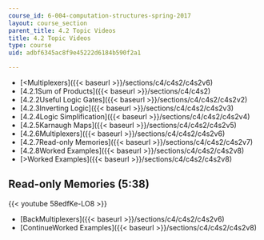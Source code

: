 ```yaml
---
course_id: 6-004-computation-structures-spring-2017
layout: course_section
parent_title: 4.2 Topic Videos
title: 4.2 Topic Videos
type: course
uid: adbf6345ac8f9e45222d6184b590f2a1

---
```


*   [<Multiplexers]({{< baseurl >}}/sections/c4/c4s2/c4s2v6)
*   [4.2.1Sum of Products]({{< baseurl >}}/sections/c4/c4s2)
*   [4.2.2Useful Logic Gates]({{< baseurl >}}/sections/c4/c4s2/c4s2v2)
*   [4.2.3Inverting Logic]({{< baseurl >}}/sections/c4/c4s2/c4s2v3)
*   [4.2.4Logic Simplification]({{< baseurl >}}/sections/c4/c4s2/c4s2v4)
*   [4.2.5Karnaugh Maps]({{< baseurl >}}/sections/c4/c4s2/c4s2v5)
*   [4.2.6Multiplexers]({{< baseurl >}}/sections/c4/c4s2/c4s2v6)
*   [4.2.7Read-only Memories]({{< baseurl >}}/sections/c4/c4s2/c4s2v7)
*   [4.2.8Worked Examples]({{< baseurl >}}/sections/c4/c4s2/c4s2v8)
*   [\>Worked Examples]({{< baseurl >}}/sections/c4/c4s2/c4s2v8)

Read-only Memories (5:38)
-------------------------

{{< youtube 58edfKe-LO8 >}}

*   [BackMultiplexers]({{< baseurl >}}/sections/c4/c4s2/c4s2v6)
*   [ContinueWorked Examples]({{< baseurl >}}/sections/c4/c4s2/c4s2v8)